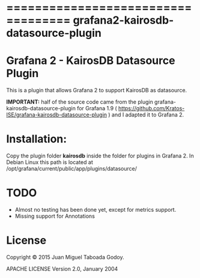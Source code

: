 ===================================
grafana2-kairosdb-datasource-plugin
===================================

Grafana 2 - KairosDB Datasource Plugin
======================================

This is a plugin that allows Grafana 2 to support KairosDB as datasource.

**IMPORTANT:** half of the source code came from the plugin grafana-kairosdb-datasource-plugin for Grafana 1.9 ( https://github.com/Kratos-ISE/grafana-kairosdb-datasource-plugin ) and I adapted it to Grafana 2.

Installation:
=============

Copy the plugin folder **kairosdb** inside the folder for plugins in Grafana 2. In Debian Linux this path is located at /opt/grafana/current/public/app/plugins/datasource/

TODO
====

* Almost no testing has been done yet, except for metrics support.
* Missing support for Annotations

License
=======

Copyright &copy; 2015 Juan Miguel Taboada Godoy.

APACHE LICENSE Version 2.0, January 2004
